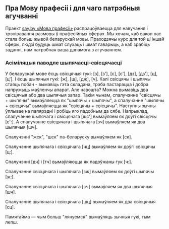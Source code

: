 ## Пра Мову прафесіі і для чаго патрэбныя агучванні

Праект [say.by «Мова прафесіі»](https://say.by/pro) распрацоўваецца для навучання і трэніравання размовы ў прафесійных сферах. Мы хочам, каб вакол нас стала больш жывой беларускай мовы. Праходзячы курс для той ці іншай сферы, людзі будуць шмат слухаць і шмат гаварыць, а каб зрабіць заданні, нам патрэбная ваша дапамога з агучваннем. 

### Асіміляцыя паводле шыпячасці-свісцячасці
    
У беларускай мове ёсць свісцячыя гукі: [з], [з'], [с], [с'], [дз], [дз'], [ц], [ц']. І ёсць шыпячыя гукі: [ж], [ш], [дж], [ч]. Калі свісцячы і шыпячы стаяць побач - вымавіць гэта складана, трэба пастарацца і добра напружыць маўленчы апарат. Але навошта? Можна вымавіць два свісцячыя або два шыпячыя запар. Такім чынам, спалучэнне "свісцячы + шыпячы" вымаўляецца як "шыпячы + шыпячы", а спалучэнне "шыпячы + свісцячы" вымаўляецца як "свісцячы + свісцячы". Наступны зычны ўплывае на папярэдні і робіць яго падобным да сябе. Напрыклад, спалучэнне шыпячага і свісцячага [шс'] вымаўляем як доўгі свісцячы [с':].  А спалучэнне свісцячага і шыпячага [зч] вымаўляем як два шыпячыя [шч].

Спалучэнні "жск", "шск" па-беларуску вымаўляем як [ск].

Спалучэнне шыпячага і свісцячага [чц] вымаўляем як доўгі свісцячы [ц:].

Спалучэнні [дч] і [тч] вымаўляюцца як падоўжаны гук [ч:].

Спалучэнне свісцячага і шыпячага [зж] вымаўляем як доўгі шыпячы [ж:].

Спалучэнне свісцячага і шыпячага [сч] вымаўляем як два шыпячыя [шч].

Спалучэнне шыпячага і свісцячага [шц] вымаўляем як два свісцячыя [сц].

Памятайма — чым больш "лянуемся" вымаўляць зычныя гукі, тым лепш.